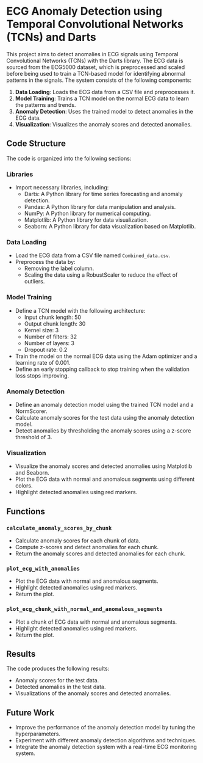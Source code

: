 ECG Anomaly Detection using Temporal Convolutional Networks (TCNs) and Darts
================================

This project aims to detect anomalies in ECG signals using Temporal Convolutional Networks (TCNs) with the Darts library. The ECG data is sourced from the ECG5000 dataset, which is preprocessed and scaled before being used to train a TCN-based model for identifying abnormal patterns in the signals.
The system consists of the following components:

1. **Data Loading**: Loads the ECG data from a CSV file and preprocesses it.
2. **Model Training**: Trains a TCN model on the normal ECG data to learn the patterns and trends.
3. **Anomaly Detection**: Uses the trained model to detect anomalies in the ECG data.
4. **Visualization**: Visualizes the anomaly scores and detected anomalies.

**Code Structure**
-------------------

The code is organized into the following sections:

### Libraries

* Import necessary libraries, including:
	+ Darts: A Python library for time series forecasting and anomaly detection.
	+ Pandas: A Python library for data manipulation and analysis.
	+ NumPy: A Python library for numerical computing.
	+ Matplotlib: A Python library for data visualization.
	+ Seaborn: A Python library for data visualization based on Matplotlib.

### Data Loading

* Load the ECG data from a CSV file named `Combined_data.csv`.
* Preprocess the data by:
	+ Removing the label column.
	+ Scaling the data using a RobustScaler to reduce the effect of outliers.

### Model Training

* Define a TCN model with the following architecture:
	+ Input chunk length: 50
	+ Output chunk length: 30
	+ Kernel size: 3
	+ Number of filters: 32
	+ Number of layers: 3
	+ Dropout rate: 0.2
* Train the model on the normal ECG data using the Adam optimizer and a learning rate of 0.001.
* Define an early stopping callback to stop training when the validation loss stops improving.

### Anomaly Detection

* Define an anomaly detection model using the trained TCN model and a NormScorer.
* Calculate anomaly scores for the test data using the anomaly detection model.
* Detect anomalies by thresholding the anomaly scores using a z-score threshold of 3.

### Visualization

* Visualize the anomaly scores and detected anomalies using Matplotlib and Seaborn.
* Plot the ECG data with normal and anomalous segments using different colors.
* Highlight detected anomalies using red markers.

**Functions**
-------------

### `calculate_anomaly_scores_by_chunk`

* Calculate anomaly scores for each chunk of data.
* Compute z-scores and detect anomalies for each chunk.
* Return the anomaly scores and detected anomalies for each chunk.

### `plot_ecg_with_anomalies`

* Plot the ECG data with normal and anomalous segments.
* Highlight detected anomalies using red markers.
* Return the plot.

### `plot_ecg_chunk_with_normal_and_anomalous_segments`

* Plot a chunk of ECG data with normal and anomalous segments.
* Highlight detected anomalies using red markers.
* Return the plot.

**Results**
----------

The code produces the following results:

* Anomaly scores for the test data.
* Detected anomalies in the test data.
* Visualizations of the anomaly scores and detected anomalies.


**Future Work**
--------------

* Improve the performance of the anomaly detection model by tuning the hyperparameters.
* Experiment with different anomaly detection algorithms and techniques.
* Integrate the anomaly detection system with a real-time ECG monitoring system.
